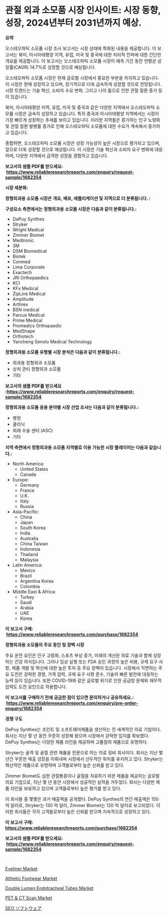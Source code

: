 <p><h1>관절 외과 소모품 시장 인사이트: 시장 동향, 성장, 2024년부터 2031년까지 예상.</h1></p><p><strong>요약</strong></p>
<p><p>오스테오파틱 소모품 시장 조사 보고서는 시장 상태에 특화된 내용을 제공합니다. 이 보고서는 북미, 아시아태평양 지역, 유럽, 미국 및 중국에 대한 지리적 전파에 대한 간단한 개요를 제공합니다. 이 보고서는 오스테오파틱 소모품 시장이 예측 기간 동안 연평균 성장률(CAGR) 14.7%로 성장할 것으로 예상됩니다.</p><p>오스테오파틱 소모품 시장은 현재 글로벌 시장에서 중요한 부분을 차지하고 있습니다. 이 시장은 현재 성장하고 있으며, 장기적으로 더욱 급속하게 성장할 것으로 전망됩니다. 시장 트렌드는 기술 혁신, 소비자 수요 변화, 그리고 나이 듦으로 인한 관절 질환 증가 등이 있습니다.</p><p>북미, 아시아태평양 지역, 유럽, 미국 및 중국과 같은 다양한 지역에서 오스테오파틱 소모품 시장은 급속히 성장하고 있습니다. 특히 중국과 아시아태평양 지역에서는 시장이 가장 빠르게 성장하는 추세를 보이고 있습니다. 이러한 지역들은 증가하는 인구 노령화 및 관절 질환 발병률 증가로 인해 오스테오파틱 소모품에 대한 수요가 계속해서 증가하고 있습니다.</p><p>종합하면, 오스테오파틱 소모품 시장은 성장 가능성이 높은 시장으로 평가되고 있으며, 앞으로 더욱 성장할 것으로 예상됩니다. 이 시장은 기술 혁신과 소비자 요구 변화에 대응하며, 다양한 지역에서 급격한 성장을 경험하고 있습니다.</p></p>
<p><strong>보고서의 샘플 PDF를 받으세요: &nbsp;<a href="https://www.reliableresearchreports.com/enquiry/request-sample/1682354">https://www.reliableresearchreports.com/enquiry/request-sample/1682354</a></strong></p>
<p><strong>시장 세분화:</strong></p>
<p><strong> 정형외과용 소모품 시장은 개요, 배포, 애플리케이션 및 지역으로 더 분류됩니다. :</strong></p>
<p><strong>구성요소 측면에서는 정형외과용 소모품 시장은 다음과 같이 분류됩니다.:</strong></p>
<p><ul><li>DePuy Synthes</li><li>Stryker</li><li>Wright Medical</li><li>Zimmer Biomet</li><li>Medtronic</li><li>3M</li><li>DSM Biomedical</li><li>Biotek</li><li>Conmed</li><li>Lima Corporate</li><li>Exactech</li><li>JRI Orthopaedics</li><li>KCI</li><li>KFx Medical</li><li>ZipLine Medical</li><li>Amplitude</li><li>Arthrex</li><li>BSN medical</li><li>Parcus Medical</li><li>Prime Medical</li><li>Promedics Orthopaedic</li><li>MedShape</li><li>Orthotech</li><li>Yancheng Senolo Medical Technology</li></ul></p>
<p><strong> 정형외과용 소모품 유형별 시장 분석은 다음과 같이 분류됩니다.:</strong></p>
<p><ul><li>외과용 정형외과 소모품</li><li>상처 관리 정형외과 소모품</li><li>기타</li></ul></p>
<p><strong>보고서의 샘플 PDF를 받으세요 :<a href="https://www.reliableresearchreports.com/enquiry/request-sample/1682354">https://www.reliableresearchreports.com/enquiry/request-sample/1682354</a></strong></p>
<p><strong> 정형외과용 소모품 응용 분야별 시장 산업 조사는 다음과 같이 분류됩니다.:</strong></p>
<p><ul><li>병원</li><li>클리닉</li><li>외래 수술 센터 (ASC)</li><li>기타</li></ul></p>
<p><strong>지역 측면에서 정형외과용 소모품 지역별로 이용 가능한 시장 플레이어는 다음과 같습니다.:</strong></p>
<p><ul>
    <li>
        North America:
        <ul>
            <li>United States</li>
            <li>Canada</li>
        </ul>
    </li>
    <li>
        Europe:
        <ul>
            <li>Germany</li>
            <li>France</li>
            <li>U.K.</li>
            <li>Italy</li>
            <li>Russia</li>
        </ul>
    </li>
    <li>
        Asia-Pacific:
        <ul>
            <li>China</li>
            <li>Japan</li>
            <li>South Korea</li>
            <li>India</li>
            <li>Australia</li>
            <li>China Taiwan</li>
            <li>Indonesia</li>
            <li>Thailand</li>
            <li>Malaysia</li>
        </ul>
    </li>
    <li>
        Latin America:
        <ul>
            <li>Mexico</li>
            <li>Brazil</li>
            <li>Argentina Korea</li>
            <li>Colombia</li>
        </ul>
    </li>
    <li>
        Middle East & Africa:
        <ul>
            <li>Turkey</li>
            <li>Saudi</li>
            <li>Arabia</li>
            <li>UAE</li>
            <li>Korea</li>
        </ul>
    </li>
    </ul></p>
<p><strong>이 보고서 구매: &nbsp;<a href="https://www.reliableresearchreports.com/purchase/1682354">https://www.reliableresearchreports.com/purchase/1682354</a></strong></p>
<p><strong>정형외과용 소모품의 주요 동인 및 장벽 시장</strong></p>
<p><p>주요 운전 요인은 인구 고령화, 스포츠 부상 증가, 미래의 개선된 의료 기술과 함께 성장하는 건강 의식입니다. 그러나 임상 실행 또는 FDA 승인 과정의 높은 비용, 규제 요구 사항, 제품 개발 및 혁신에 대한 높은 투자 등 주요 장벽이 있습니다. 시장에서 직면하는 주요 도전은 강력한 경쟁, 가격 압력, 규제 요구 사항 준수, 기술의 빠른 발전에 대응하는 능력 등이 있습니다. 또한 COVID-19와 같은 글로벌 위기로 인한 공급망 문제와 재무적 압력도 도전 요인으로 작용합니다.</p></p>
<p><strong>이 보고서를 구매하기 전에 궁금한 점이 있으면 문의하거나 공유하세요.: &nbsp;<a href="https://www.reliableresearchreports.com/enquiry/pre-order-enquiry/1682354">https://www.reliableresearchreports.com/enquiry/pre-order-enquiry/1682354</a></strong></p>
<p><strong>경쟁 구도</strong></p>
<p><p>DePuy Synthes는 조인트 및 소프트웨어제품을 생산하는 전 세계적인 의료 기업이다. 회사는 지난 몇 년 동안 꾸준히 성장해 왔으며 시장에서 강력한 입지를 확보했다. DePuy Synthes는 다양한 제품 라인을 제공하며 고품질의 제품으로 유명하다.</p><p>Stryker는 골격 및 골절 관련 제품을 전문으로 하는 의료 장비 회사이다. 회사는 지난 몇 년간 꾸준한 매출 성장을 이뤄내며 시장에서 선두적인 위치를 유지하고 있다. Stryker는 혁신적인 제품으로 유명하며 고객들로부터 높은 신뢰를 받고 있다.</p><p>Zimmer Biomet도 심한 관절통증이나 골절을 치료하기 위한 제품을 제공하는 글로벌 의료 기업으로, 지난 몇 년 동안 시장에서 성공적인 실적을 거두었다. 회사는 다양한 제품 라인을 보유하고 있으며 고객들로부터 높은 평가를 받고 있다.</p><p>이 회사들 중 몇몇은 과거 매출액을 공개했다. DePuy Synthes의 연간 매출액은 150 억 달러로, Stryker는 130 억 달러, Zimmer Biomet는 120 억 달러로 보고되었다. 이러한 회사들은 각각 고객들로부터 높은 신뢰를 받으며 지속적으로 성장하고 있다.</p></p>
<p><strong>이 보고서 구매: &nbsp; <a href="https://www.reliableresearchreports.com/purchase/1682354">https://www.reliableresearchreports.com/purchase/1682354</a></strong></p>
<p><strong>보고서의 샘플 PDF를 받으세요: &nbsp;<a href="https://www.reliableresearchreports.com/enquiry/request-sample/1682354">https://www.reliableresearchreports.com/enquiry/request-sample/1682354</a></strong><strong></strong></p>
<p>&nbsp;</p>
<p><p><a href="https://view.publitas.com/reportprime-1/global-eyeliner-market-by-types-applications-and-major-players-with-regional-growth-rate-analysis-and-development-situation-from-2024-to-2031/">Eyeliner Market</a></p><p><a href="https://view.publitas.com/reportprime-1/athletic-footwear-market-size-share-trends-analysis-report-by-application-regional-outlook-competitive-strategies-and-segment-forecasts-2024-2031/">Athletic Footwear Market</a></p><p><a href="https://github.com/julyju69/Market-Research-Report-List-2/blob/main/double-lumen-endotracheal-tubes-market.md">Double Lumen Endotracheal Tubes Market</a></p><p><a href="https://boundless-drawbridge-702.notion.site/PET-CT-Scan-Market-Research-Report-Unlocks-Analysis-on-the-Market-Financial-Status-Market-Size-a-e12b9e43e984455c8bdaf4ccf964860f">PET & CT Scan Market</a></p><p><a href="https://github.com/oqoeusbvpadwjs08/Market-Research-Report-List-1/blob/main/7367010186406.md">SEO ソフトウェア</a></p></p>